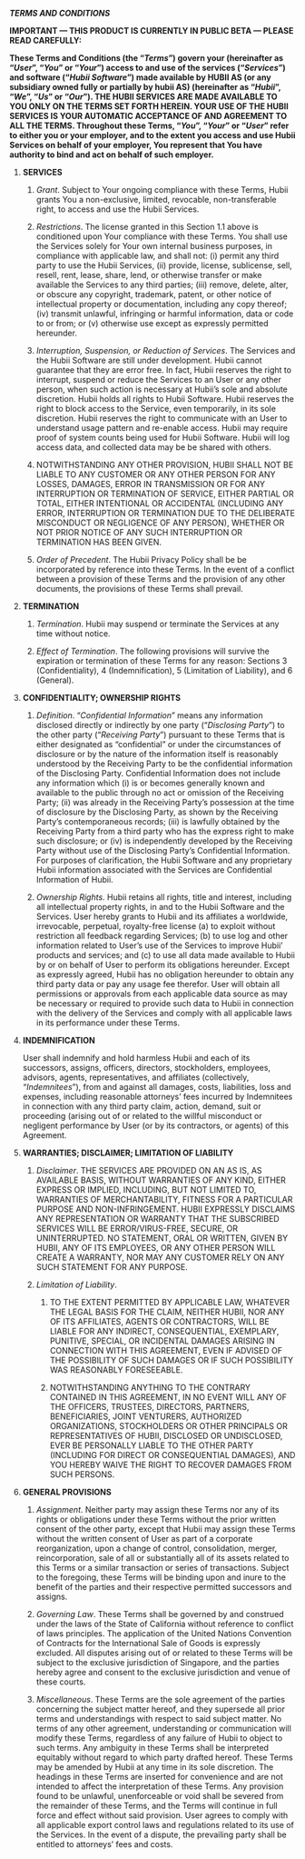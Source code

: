 ***TERMS AND CONDITIONS***

**IMPORTANT — THIS PRODUCT IS CURRENTLY IN PUBLIC BETA — PLEASE READ
CAREFULLY:**

**These Terms and Conditions (the “*Terms*”) govern your (hereinafter as
“*User*”, “*You*” or “*Your*”) access to and use of the services
(“*Services*”) and software (“*Hubii Software*”) made available by HUBII
AS (or any subsidiary owned fully or partially by hubii AS) (hereinafter
as “*Hubii*”, “*We*”, “*Us*” or “*Our*”). THE HUBII SERVICES ARE MADE
AVAILABLE TO YOU ONLY ON THE TERMS SET FORTH HEREIN. YOUR USE OF THE
HUBII SERVICES IS YOUR AUTOMATIC ACCEPTANCE OF AND AGREEMENT TO ALL THE
TERMS. Throughout these Terms, “*You*”, “*Your*” or “*User*” refer to
either you or your employer, and to the extent you access and use Hubii
Services on behalf of your employer, You represent that You have
authority to bind and act on behalf of such employer.**

1.  **SERVICES**
    1. *Grant*. Subject to Your ongoing compliance with these Terms,
 Hubii grants You a non-exclusive, limited, revocable, non-transferable
 right, to access and use the Hubii Services.

    2. *Restrictions*. The license granted in this Section 1.1 above is
 conditioned upon Your compliance with these Terms. You shall use the
 Services solely for Your own internal business purposes, in compliance
 with applicable law, and shall not: (i) permit any third party to use
 the Hubii Services, (ii) provide, license, sublicense, sell, resell,
 rent, lease, share, lend, or otherwise transfer or make available the
 Services to any third parties; (iii) remove, delete, alter, or obscure
 any copyright, trademark, patent, or other notice of intellectual
 property or documentation, including any copy thereof; (iv) transmit
 unlawful, infringing or harmful information, data or code to or from;
 or (v) otherwise use except as expressly permitted hereunder.

    3. *Interruption, Suspension, or Reduction of Services*. The Services
 and the Hubii Software are still under development. Hubii cannot
 guarantee that they are error free. In fact, Hubii reserves the right
 to interrupt, suspend or reduce the Services to an User or any other
 person, when such action is necessary at Hubii’s sole and absolute
 discretion. Hubii holds all rights to Hubii Software. Hubii reserves
 the right to block access to the Service, even temporarily, in its
 sole discretion. Hubii reserves the right to communicate with an User
 to understand usage pattern and re-enable access. Hubii may require
 proof of system counts being used for Hubii Software. Hubii will log
 access data, and collected data may be be shared with others.

    4. NOTWITHSTANDING ANY OTHER PROVISION, HUBII SHALL NOT BE LIABLE TO
 ANY CUSTOMER OR ANY OTHER PERSON FOR ANY LOSSES, DAMAGES, ERROR IN
 TRANSMISSION OR FOR ANY INTERRUPTION OR TERMINATION OF SERVICE, EITHER
 PARTIAL OR TOTAL, EITHER INTENTIONAL OR ACCIDENTAL (INCLUDING ANY
 ERROR, INTERRUPTION OR TERMINATION DUE TO THE DELIBERATE MISCONDUCT OR
 NEGLIGENCE OF ANY PERSON), WHETHER OR NOT PRIOR NOTICE OF ANY SUCH
 INTERRUPTION OR TERMINATION HAS BEEN GIVEN.

    5. *Order of Precedent*. The Hubii Privacy Policy shall be be
 incorporated by reference into these Terms. In the event of a conflict
 between a provision of these Terms and the provision of any other
 documents, the provisions of these Terms shall prevail.

2.  **TERMINATION**

    1. *Termination*. Hubii may suspend or terminate the Services at any
 time without notice.

    2. *Effect of Termination*. The following provisions will survive the
 expiration or termination of these Terms for any reason: Sections 3
 (Confidentiality), 4 (Indemnification), 5 (Limitation of Liability),
 and 6 (General).

3.  **CONFIDENTIALITY; OWNERSHIP RIGHTS**

    1. *Definition*. “*Confidential Information*” means any information
 disclosed directly or indirectly by one party (“*Disclosing Party*”)
 to the other party (“*Receiving Party*”) pursuant to these Terms that
 is either designated as “confidential” or under the circumstances of
 disclosure or by the nature of the information itself is reasonably
 understood by the Receiving Party to be the confidential information
 of the Disclosing Party. Confidential Information does not include any
 information which (i) is or becomes generally known and available to
 the public through no act or omission of the Receiving Party; (ii) was
 already in the Receiving Party’s possession at the time of disclosure
 by the Disclosing Party, as shown by the Receiving Party’s
 contemporaneous records; (iii) is lawfully obtained by the Receiving
 Party from a third party who has the express right to make such
 disclosure; or (iv) is independently developed by the Receiving Party
 without use of the Disclosing Party’s Confidential Information. For
 purposes of clarification, the Hubii Software and any proprietary
 Hubii information associated with the Services are Confidential
 Information of Hubii.

    2. *Ownership Rights*. Hubii retains all rights, title and interest,
 including all intellectual property rights, in and to the Hubii
 Software and the Services. User hereby grants to Hubii and its
 affiliates a worldwide, irrevocable, perpetual, royalty-free license
 (a) to exploit without restriction all feedback regarding Services;
 (b) to use log and other information related to User’s use of the
 Services to improve Hubii’ products and services; and (c) to use all
 data made available to Hubii by or on behalf of User to perform its
 obligations hereunder. Except as expressly agreed, Hubii has no
 obligation hereunder to obtain any third party data or pay any usage
 fee therefor. User will obtain all permissions or approvals from each
 applicable data source as may be necessary or required to provide such
 data to Hubii in connection with the delivery of the Services and
 comply with all applicable laws in its performance under these Terms.

4.  **INDEMNIFICATION**

     User shall indemnify and hold harmless Hubii and each of its
 successors, assigns, officers, directors, stockholders, employees,
 advisors, agents, representatives, and affiliates (collectively,
 “*Indemnitees*”), from and against all damages, costs, liabilities,
 loss and expenses, including reasonable attorneys’ fees incurred by
 Indemnitees in connection with any third party claim, action, demand,
 suit or proceeding (arising out of or related to the willful
 misconduct or negligent performance by User (or by its contractors, or
 agents) of this Agreement.

5.  **WARRANTIES; DISCLAIMER; LIMITATION OF LIABILITY**

    1. *Disclaimer*. THE SERVICES ARE PROVIDED ON AN AS IS, AS AVAILABLE
 BASIS, WITHOUT WARRANTIES OF ANY KIND, EITHER EXPRESS OR IMPLIED,
 INCLUDING, BUT NOT LIMITED TO, WARRANTIES OF MERCHANTABILITY, FITNESS
 FOR A PARTICULAR PURPOSE AND NON-INFRINGEMENT. HUBII EXPRESSLY
 DISCLAIMS ANY REPRESENTATION OR WARRANTY THAT THE SUBSCRIBED SERVICES
 WILL BE ERROR/VIRUS-FREE, SECURE, OR UNINTERRUPTED. NO STATEMENT, ORAL
 OR WRITTEN, GIVEN BY HUBII, ANY OF ITS EMPLOYEES, OR ANY OTHER PERSON
 WILL CREATE A WARRANTY, NOR MAY ANY CUSTOMER RELY ON ANY SUCH
 STATEMENT FOR ANY PURPOSE.

    2. *Limitation of Liability*.

       1. TO THE EXTENT PERMITTED BY APPLICABLE LAW, WHATEVER THE LEGAL
 BASIS FOR THE CLAIM, NEITHER HUBII, NOR ANY OF ITS AFFILIATES, AGENTS
 OR CONTRACTORS, WILL BE LIABLE FOR ANY INDIRECT, CONSEQUENTIAL,
 EXEMPLARY, PUNITIVE, SPECIAL, OR INCIDENTAL DAMAGES ARISING IN
 CONNECTION WITH THIS AGREEMENT, EVEN IF ADVISED OF THE POSSIBILITY OF
 SUCH DAMAGES OR IF SUCH POSSIBILITY WAS REASONABLY FORESEEABLE.

       2. NOTWITHSTANDING ANYTHING TO THE CONTRARY CONTAINED IN THIS
 AGREEMENT, IN NO EVENT WILL ANY OF THE OFFICERS, TRUSTEES, DIRECTORS,
 PARTNERS, BENEFICIARIES, JOINT VENTURERS, AUTHORIZED ORGANIZATIONS,
 STOCKHOLDERS OR OTHER PRINCIPALS OR REPRESENTATIVES OF HUBII,
 DISCLOSED OR UNDISCLOSED, EVER BE PERSONALLY LIABLE TO THE OTHER PARTY
 (INCLUDING FOR DIRECT OR CONSEQUENTIAL DAMAGES), AND YOU HEREBY WAIVE
 THE RIGHT TO RECOVER DAMAGES FROM SUCH PERSONS.

6.  **GENERAL PROVISIONS**

    1. *Assignment*. Neither party may assign these Terms nor any of its
 rights or obligations under these Terms without the prior written
 consent of the other party, except that Hubii may assign these Terms
 without the written consent of User as part of a corporate
 reorganization, upon a change of control, consolidation, merger,
 reincorporation, sale of all or substantially all of its assets
 related to this Terms or a similar transaction or series of
 transactions. Subject to the foregoing, these Terms will be binding
 upon and inure to the benefit of the parties and their respective
 permitted successors and assigns.

    2. *Governing Law*. These Terms shall be governed by and construed
 under the laws of the State of California without reference to
 conflict of laws principles. The application of the United Nations
 Convention of Contracts for the International Sale of Goods is
 expressly excluded. All disputes arising out of or related to these
 Terms will be subject to the exclusive jurisdiction of Singapore, and
 the parties hereby agree and consent to the exclusive jurisdiction and
 venue of these courts.

    3. *Miscellaneous*. These Terms are the sole agreement of the parties
 concerning the subject matter hereof, and they supersede all prior
 terms and understandings with respect to said subject matter. No terms
 of any other agreement, understanding or communication will modify
 these Terms, regardless of any failure of Hubii to object to such
 terms. Any ambiguity in these Terms shall be interpreted equitably
 without regard to which party drafted hereof. These Terms may be
 amended by Hubii at any time in its sole discretion. The headings in
 these Terms are inserted for convenience and are not intended to
 affect the interpretation of these Terms. Any provision found to be
 unlawful, unenforceable or void shall be severed from the remainder of
 these Terms, and the Terms will continue in full force and effect
 without said provision. User agrees to comply with all applicable
 export control laws and regulations related to its use of the
 Services. In the event of a dispute, the prevailing party shall be
 entitled to attorneys’ fees and costs.
